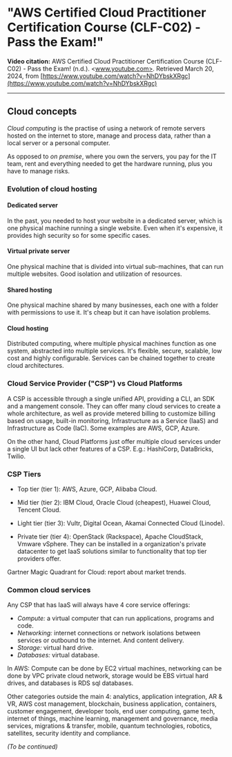 # "AWS Certified Cloud Practitioner Certification Course (CLF-C02) - Pass the Exam!"

**Video citation:** AWS Certified Cloud Practitioner Certification Course (CLF-C02) - Pass the Exam! (n.d.). <www.youtube.com>. Retrieved March 20, 2024, from [https://www.youtube.com/watch?v=NhDYbskXRgc](https://www.youtube.com/watch?v=NhDYbskXRgc)

---

## Cloud concepts

*Cloud computing* is the practise of using a network of remote servers hosted on the internet to store, manage and process data, rather than a local server or a personal computer.

As opposed to *on premise*, where you own the servers, you pay for the IT team, rent and everything needed to get the hardware running, plus you have to manage risks.

### Evolution of cloud hosting

#### Dedicated server

In the past, you needed to host your website in a dedicated server, which is one physical machine running a single website. Even when it's expensive, it provides high security so for some specific cases.

#### Virtual private server

One physical machine that is divided into virtual sub-machines, that can run multiple websites. Good isolation and utilization of resources.

#### Shared hosting

One physical machine shared by many businesses, each one with a folder with permissions to use it. It's cheap but it can have isolation problems.

#### Cloud hosting

Distributed computing, where multiple physical machines function as one system, abstracted into multiple services. It's flexible, secure, scalable, low cost and highly configurable. Services can be chained together to create cloud architectures.

### Cloud Service Provider ("CSP") vs Cloud Platforms

A CSP is accessible through a single unified API, providing a CLI, an SDK and a mangement console. They can offer many cloud services to create a whole architecture, as well as provide metered billing to customize billing based on usage, built-in monitoring, Infrastructure as a Service (IaaS) and Infrastructure as Code (IaC). Some examples are AWS, GCP, Azure.

On the other hand, Cloud Platforms just offer multiple cloud services under a single UI but lack other features of a CSP. E.g.: HashiCorp, DataBricks, Twilio.

### CSP Tiers

- Top tier (tier 1): AWS, Azure, GCP, Alibaba Cloud.

- Mid tier (tier 2): IBM Cloud, Oracle Cloud (cheapest), Huawei Cloud, Tencent Cloud.

- Light tier (tier 3): Vultr, Digital Ocean, Akamai Connected Cloud (Linode).

- Private tier (tier 4): OpenStack (Rackspace), Apache CloudStack, Vmware vSphere. They can be installed in a organization's private datacenter to get IaaS solutions similar to functionality that top tier providers offer.

Gartner Magic Quadrant for Cloud: report about market trends.

### Common cloud services

Any CSP that has IaaS will always have 4 core service offerings:

- *Compute:* a virtual computer that can run applications, programs and code.
- *Networking:* internet connections or network isolations between services or outbound to the internet. And content delivery.
- *Storage:* virtual hard drive.
- *Databases:* virtual database.

In AWS: Compute can be done by EC2 virtual machines, networking can be done by VPC private cloud network, storage would be EBS virtual hard drives, and databases is RDS sql databases.

Other categories outside the main 4: analytics, application integration, AR & VR, AWS cost management, blockchain, business application, containers, customer engagement, developer tools, end user computing, game tech, internet of things, machine learning, management and governance, media services, migrations & transfer, mobile, quantum technologies, robotics, satellites, security identity and compliance.

_(To be continued)_
